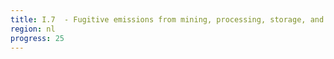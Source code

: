```yaml
---
title: I.7  - Fugitive emissions from mining, processing, storage, and transportation of coal
region: nl
progress: 25
---
```


